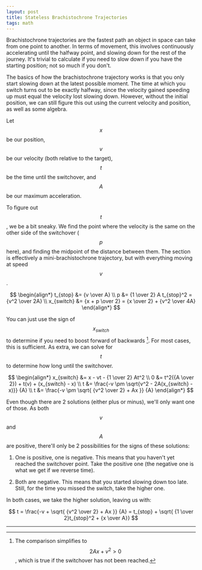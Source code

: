 ```yaml
---
layout: post
title: Stateless Brachistochrone Trajectories
tags: math
---
```


Brachistochrone trajectories are the fastest path an object in space can take
from one point to another. In terms of movement, this involves continuously
accelerating until the halfway point, and slowing down for the rest of the
journey. It's trivial to calculate if you need to slow down if you have the
starting position; not so much if you don't.

<!--more-->

The basics of how the brachistochrone trajectory works is that you only start
slowing down at the latest possible moment. The time at which you switch turns
out to be exactly halfway, since the velocity gained speeding up must equal the
velocity lost slowing down. However, without the initial position, we can still
figure this out using the current velocity and position, as well as some
algebra.

Let $$x$$ be our position, $$v$$ be our velocity (both relative to the target),
$$t$$ be the time until the switchover, and $$A$$ be our maximum acceleration.

To figure out $$t$$, we be a bit sneaky. We find the point where the velocity is
the same on the other side of the switchover ($$p$$ here), and finding the
midpoint of the distance between them. The section is effectively a
mini-brachistochrone trajectory, but with everything moving at speed $$v$$.

$$
\begin{align*}
	  t_{stop} &= {v \over A}
\\	         p &= {1 \over 2} A t_{stop}^2 = {v^2 \over 2A}
\\	x_{switch} &= {x + p \over 2} = {x \over 2} + {v^2 \over 4A}
\end{align*}
$$

You can just use the sign of $$x_{switch}$$ to determine if you need to boost
forward of backwards [^1]. For most cases, this is sufficient. As extra, we can
solve for $$t$$ to determine how long until the switchover.

$$
\begin{align*}
	x_{switch} &= x - vt - {1 \over 2} At^2
\\	0 &= t^2({A \over 2}) + t(v) + (x_{switch} - x)
\\	t &= \frac{-v \pm \sqrt{v^2 - 2A(x_{switch} - x)}} {A}
\\	t &= \frac{-v \pm \sqrt{ {v^2 \over 2} + Ax }} {A}
\end{align*}
$$

Even though there are 2 solutions (either plus or minus), we'll only want one of
those. As both $$v$$ and $$A$$ are positive, there'll only be 2 possibilities
for the signs of these solutions:

 1. One is positive, one is negative. This means that you haven't yet reached
    the switchover point. Take the positive one (the negative one is what we get
    if we reverse time).

 2. Both are negative. This means that you started slowing down too late. Still,
    for the time you missed the switch, take the higher one.

In both cases, we take the higher solution, leaving us with:

$$
t = \frac{-v + \sqrt{ {v^2 \over 2} + Ax }} {A}
  = t_{stop} + \sqrt{ {1 \over 2}t_{stop}^2 + {x \over A}}
$$

---

 [^1]:
	The comparison simplifies to $$2Ax + v^2 > 0$$, which is true if the
	switchover has not been reached.
